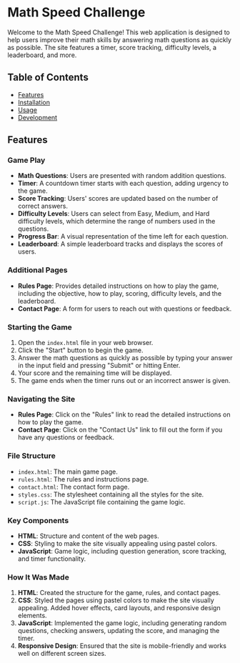 # Math Speed Challenge

Welcome to the Math Speed Challenge! This web application is designed to help users improve their math skills by answering math questions as quickly as possible. The site features a timer, score tracking, difficulty levels, a leaderboard, and more.

## Table of Contents

- [Features](#features)
- [Installation](#installation)
- [Usage](#usage)
- [Development](#development)
## Features

### Game Play

- **Math Questions**: Users are presented with random addition questions.
- **Timer**: A countdown timer starts with each question, adding urgency to the game.
- **Score Tracking**: Users' scores are updated based on the number of correct answers.
- **Difficulty Levels**: Users can select from Easy, Medium, and Hard difficulty levels, which determine the range of numbers used in the questions.
- **Progress Bar**: A visual representation of the time left for each question.
- **Leaderboard**: A simple leaderboard tracks and displays the scores of users.

### Additional Pages

- **Rules Page**: Provides detailed instructions on how to play the game, including the objective, how to play, scoring, difficulty levels, and the leaderboard.
- **Contact Page**: A form for users to reach out with questions or feedback.


### Starting the Game

1. Open the `index.html` file in your web browser.
2. Click the "Start" button to begin the game.
3. Answer the math questions as quickly as possible by typing your answer in the input field and pressing "Submit" or hitting Enter.
4. Your score and the remaining time will be displayed.
5. The game ends when the timer runs out or an incorrect answer is given.

### Navigating the Site

- **Rules Page**: Click on the "Rules" link to read the detailed instructions on how to play the game.
- **Contact Page**: Click on the "Contact Us" link to fill out the form if you have any questions or feedback.

### File Structure

- `index.html`: The main game page.
- `rules.html`: The rules and instructions page.
- `contact.html`: The contact form page.
- `styles.css`: The stylesheet containing all the styles for the site.
- `script.js`: The JavaScript file containing the game logic.

### Key Components

- **HTML**: Structure and content of the web pages.
- **CSS**: Styling to make the site visually appealing using pastel colors.
- **JavaScript**: Game logic, including question generation, score tracking, and timer functionality.

### How It Was Made

1. **HTML**: Created the structure for the game, rules, and contact pages.
2. **CSS**: Styled the pages using pastel colors to make the site visually appealing. Added hover effects, card layouts, and responsive design elements.
3. **JavaScript**: Implemented the game logic, including generating random questions, checking answers, updating the score, and managing the timer.
4. **Responsive Design**: Ensured that the site is mobile-friendly and works well on different screen sizes.
